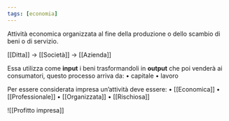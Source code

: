 ```yaml
---
tags: [economia]
---
```


Attività economica organizzata al fine della produzione o dello scambio di beni o di servizio.

[[Ditta]] -> [[Società]] -> [[Azienda]]

Essa utilizza come **input** i beni trasformandoli in **output** che poi venderà ai consumatori, questo processo arriva da:
	• capitale
	• lavoro

Per essere considerata impresa un’attività deve essere:
	• [[Economica]]
	• [[Professionale]]
	• [[Organizzata]]
	• [[Rischiosa]]

![[Profitto impresa]]